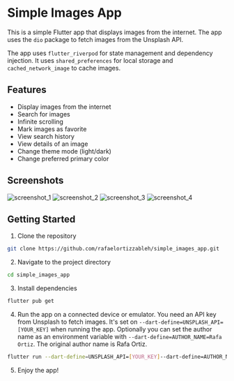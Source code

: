 # Simple Images App

This is a simple Flutter app that displays images from the internet. The app uses the `dio` package to fetch images from the Unsplash API.

The app uses `flutter_riverpod` for state management and dependency injection. It uses `shared_preferences` for local storage and `cached_network_image` to cache images.

## Features
- Display images from the internet
- Search for images
- Infinite scrolling
- Mark images as favorite
- View search history
- View details of an image
- Change theme mode (light/dark)
- Change preferred primary color

## Screenshots
![screenshot_1](https://github.com/user-attachments/assets/da3623f1-28da-4f05-abd2-25472d3c2f33)
![screenshot_2](https://github.com/user-attachments/assets/212a65bc-d99a-45de-a3c1-6e12361eb79f)
![screenshot_3](https://github.com/user-attachments/assets/390bbee2-0a7a-4fa3-af7e-fce9562ccaeb)
![screenshot_4](https://github.com/user-attachments/assets/dc0e69b4-be6d-465d-998d-3b1e11f8d61f)



## Getting Started
1. Clone the repository
```bash
git clone https://github.com/rafaelortizzableh/simple_images_app.git
```
2. Navigate to the project directory
```bash
cd simple_images_app
```
3. Install dependencies
```bash
flutter pub get
```
4. Run the app on a connected device or emulator. You need an API key from Unsplash to fetch images. It's set on `--dart-define=UNSPLASH_API=[YOUR_KEY]` when running the app. Optionally you can set the author name as an environment variable with `--dart-define=AUTHOR_NAME=Rafa Ortiz`. The original author name is Rafa Ortiz.
```bash
flutter run --dart-define=UNSPLASH_API=[YOUR_KEY]--dart-define=AUTHOR_NAME="Rafa Ortiz"
```
5. Enjoy the app!
